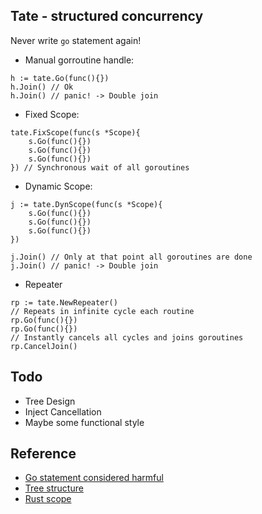 ## Tate - structured concurrency

Never write `go` statement again!


- Manual gorroutine handle:
```golang
h := tate.Go(func(){})
h.Join() // Ok
h.Join() // panic! -> Double join
```


- Fixed Scope:
```golang
tate.FixScope(func(s *Scope){
    s.Go(func(){})
    s.Go(func(){})
    s.Go(func(){})
}) // Synchronous wait of all goroutines
```

- Dynamic Scope:
```golang
j := tate.DynScope(func(s *Scope){
    s.Go(func(){})
    s.Go(func(){})
    s.Go(func(){})
}) 

j.Join() // Only at that point all goroutines are done
j.Join() // panic! -> Double join

```
- Repeater
```golang
rp := tate.NewRepeater()
// Repeats in infinite cycle each routine
rp.Go(func(){})
rp.Go(func(){})
// Instantly cancels all cycles and joins goroutines
rp.CancelJoin() 
```
## Todo
+ Tree Design
+ Inject Cancellation
+ Maybe some functional style

## Reference
+ [Go statement considered harmful](https://vorpus.org/blog/notes-on-structured-concurrency-or-go-statement-considered-harmful/)
+ [Tree structure](https://blog.yoshuawuyts.com/tree-structured-concurrency/#pattern-managed-background-tasks)
+ [Rust scope](https://doc.rust-lang.org/std/thread/fn.scope.html)